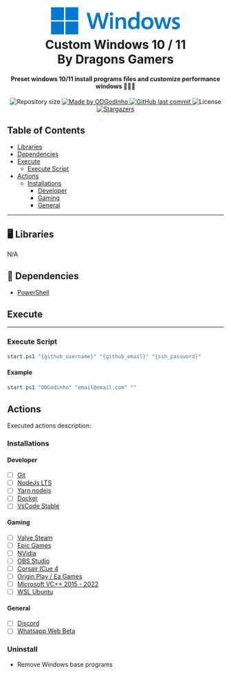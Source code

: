 <h1 align="center">
  <a href="https://github.com/ODGodinho"><img src="public/images/windows-logo.png" alt="Windows" width="300"/></a><br>
    Custom Windows 10 / 11 <br>
    By Dragons Gamers
  <br>
</h1>

<h4 align="center">Preset windows 10/11 install programs files and customize performance windows 🚀🚀🚀</h4>

<p align="center">

  <img alt="Repository size" src="https://img.shields.io/github/repo-size/ODGodinho/Windows-PresetX">

  <a href="https://www.linkedin.com/in/victor-alves-odgodinho/">
    <img alt="Made by ODGodinho" src="https://img.shields.io/badge/made%20by-ODGodinho-%2304D361">
  </a>

  <a href="https://github.com/ODGodinho/Windows-PresetX/commits/master">
    <img alt="GitHub last commit" src="https://img.shields.io/github/last-commit/ODGodinho/Windows-PresetX">
  </a>

  <img alt="License" src="https://img.shields.io/badge/license-MIT-brightgreen">

   <a href="https://github.com/ODGodinho/Windows-PresetX/stargazers">
    <img alt="Stargazers" src="https://img.shields.io/github/stars/ODGodinho/Windows-PresetX?style=social">
  </a>

</p>

## Table of Contents

- [Libraries](#-libraries)
- [Dependencies](#-dependencies)
- [Execute](#execute)
  - [Execute Script](#execute-script)
- [Actions](#actions)
  - [Installations](#installations)
    - [Developer](#developer)
    - [Gaming](#gaming)
    - [General](#general)

---

## 🖥 Libraries

N/A

## 📁 Dependencies

- [PowerShell](https://docs.microsoft.com/pt-br/powershell/scripting/overview)

## Execute

---

### Execute Script

```powershell
start.ps1 "{github_username}" "{github_email}" "{ssh_password}"
```

#### Example

```powershell
start.ps1 "ODGodinho" "email@email.com" ""
```

## Actions

Executed actions description:

### Installations

#### Developer

- [ ] [Git](https://git-scm.com/)
- [ ] [NodeJs LTS](https://nodejs.org/en/)
- [ ] [Yarn nodejs](https://yarnpkg.com/)
- [ ] [Docker](https://www.docker.com/)
- [ ] [VsCode Stable](https://code.visualstudio.com/)

#### Gaming

- [ ] [Valve Steam](https://store.steampowered.com/)
- [ ] [Epic Games](https://www.epicgames.com/)
- [ ] [NVidia](https://www.nvidia.com/pt-br/)
- [ ] [OBS Studio](https://obsproject.com/)
- [ ] [Corsair ICue 4](https://www.corsair.com/icue)
- [ ] [Origin Play / Ea Games](https://www.origin.com/)
- [ ] [Microsoft VC++ 2015 - 2022](https://docs.microsoft.com/pt-br/cpp/windows/latest-supported-vc-redist)
- [ ] [WSL Ubuntu](https://ubuntu.com/wsl)

#### General

- [ ] [Discord](https://discord.com/)
- [ ] [Whatsapp Web Beta](https://web.whatsapp.com/)

### Uninstall

- Remove Windows base programs
